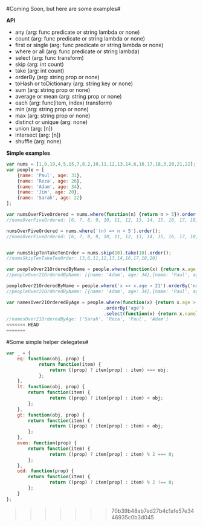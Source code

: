 #Coming Soon, but here are some examples#


**API**

- any (arg: func predicate or string lambda or none)
- count (arg: func predicate or string lambda or none)
- first or single (arg: func predicate or string lambda or none)
- where or all (arg: func predicate or string lambda)
- select (arg: func transform)
- skip (arg: int count)
- take (arg: int count)
- orderBy (arg: string prop or none)
- toHash or toDictionary (arg: string key or none)
- sum (arg: string prop or none)
- average or mean (arg: string prop or none)
- each (arg: func(item, index) transform)
- min (arg: string prop or none)
- max (arg: string prop or none)
- distinct or unique (arg: none)
- union (arg: [n])
- intersect (arg: [n])
- shuffle (arg: none)

**Simple examples**

```javascript
var nums = [1,9,19,4,5,15,7,8,2,10,11,12,13,14,6,16,17,18,3,20,21,22];    
var people = [
    {name: 'Paul', age: 31},
    {name: 'Reza', age: 26},
    {name: 'Adam', age: 34},
    {name: 'Jim', age: 20},
    {name: 'Sarah', age: 22}
];

var numsOverFiveOrdered = nums.where(function(n) {return n > 5}).order(); 
//numsOverFiveOrdered: [6, 7, 8, 9, 10, 11, 12, 13, 14, 15, 16, 17, 18, 19, 20, 21, 22]

numsOverFiveOrdered = nums.where('(n) => n > 5').order(); 
//numsOverFiveOrdered: [6, 7, 8, 9, 10, 11, 12, 13, 14, 15, 16, 17, 18, 19, 20, 21, 22]


var numsSkipTenTakeTenOrder = nums.skip(10).take(10).order();
//numsSkipTenTakeTenOrder: [3,6,11,12,13,14,16,17,18,20]

var peopleOver21OrderedByName = people.where(function(x) {return x.age > 21}).orderBy('name');
//peopleOver21OrderedByName: [{name: 'Adam', age: 34},{name: 'Paul', age: 31},{name: 'Reza', age: 26},{name: 'Sarah', age: 22}];

peopleOver21OrderedByName = people.where('x => x.age > 21').orderBy('name');
//peopleOver21OrderedByName: [{name: 'Adam', age: 34},{name: 'Paul', age: 31},{name: 'Reza', age: 26},{name: 'Sarah', age: 22}];

var namesOver21OrderedByAge = people.where(function(x) {return x.age > 21})
                                    .orderBy('age')
                                    .select(function(x) {return x.name});
//namesOver21OrderedByAge: ['Sarah', 'Reza', 'Paul', 'Adam']
<<<<<<< HEAD
=======
```

#Some simple helper delegates#

```javascript
var _ = {
    eq: function(obj, prop) {
            return function(item) {
                return ((prop) ? item[prop] : item) === obj;      
            };                                                  
    },
    lt: function(obj, prop) {
        return function(item) {
                return ((prop) ? item[prop] : item) < obj;    
        };
    },
    gt: function(obj, prop) {
        return function(item) {
                return ((prop) ? item[prop] : item) > obj;     
        };
    },
    even: function(prop) {
        return function(item) {
                return ((prop) ? item[prop] : item) % 2 === 0;     
        };
    },
    odd: function(prop) {
        return function(item) {
                return ((prop) ? item[prop] : item) % 2 !== 0;     
        };
    }
};
```
>>>>>>> 70b39b48ab7ed27b4c1afe57e3446935c0b3d045
